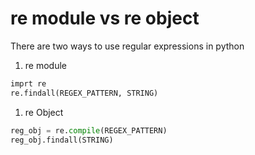 # re module vs re object

There are two ways to use regular expressions in python

1. re module
```python
imprt re
re.findall(REGEX_PATTERN, STRING)
```
1. re Object
```python
reg_obj = re.compile(REGEX_PATTERN)
reg_obj.findall(STRING)
```
